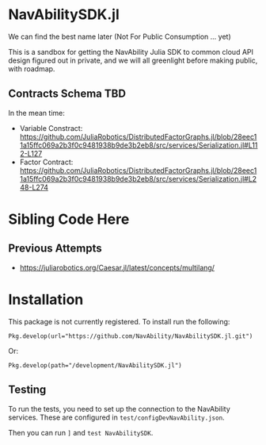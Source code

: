 # NavAbilitySDK.jl
We can find the best name later (Not For Public Consumption ... yet)

This is a sandbox for getting the NavAbility Julia SDK to common cloud API design figured out in private, and we will all greenlight before making public, with roadmap.

## Contracts Schema TBD

In the mean time:
- Variable Constract: https://github.com/JuliaRobotics/DistributedFactorGraphs.jl/blob/28eec11a15ffc069a2b3f0c9481938b9de3b2eb8/src/services/Serialization.jl#L112-L127
- Factor Contract: https://github.com/JuliaRobotics/DistributedFactorGraphs.jl/blob/28eec11a15ffc069a2b3f0c9481938b9de3b2eb8/src/services/Serialization.jl#L248-L274

# Sibling Code Here

## Previous Attempts

- https://juliarobotics.org/Caesar.jl/latest/concepts/multilang/

# Installation

This package is not currently registered. To install run the following:

```Pkg.develop(url="https://github.com/NavAbility/NavAbilitySDK.jl.git")```

Or:

```Pkg.develop(path="/development/NavAbilitySDK.jl")```
## Testing

To run the tests, you need to set up the connection to the NavAbility services. These are configured in `test/configDevNavAbility.json`.

Then you can run `]` and `test NavAbilitySDK`.
